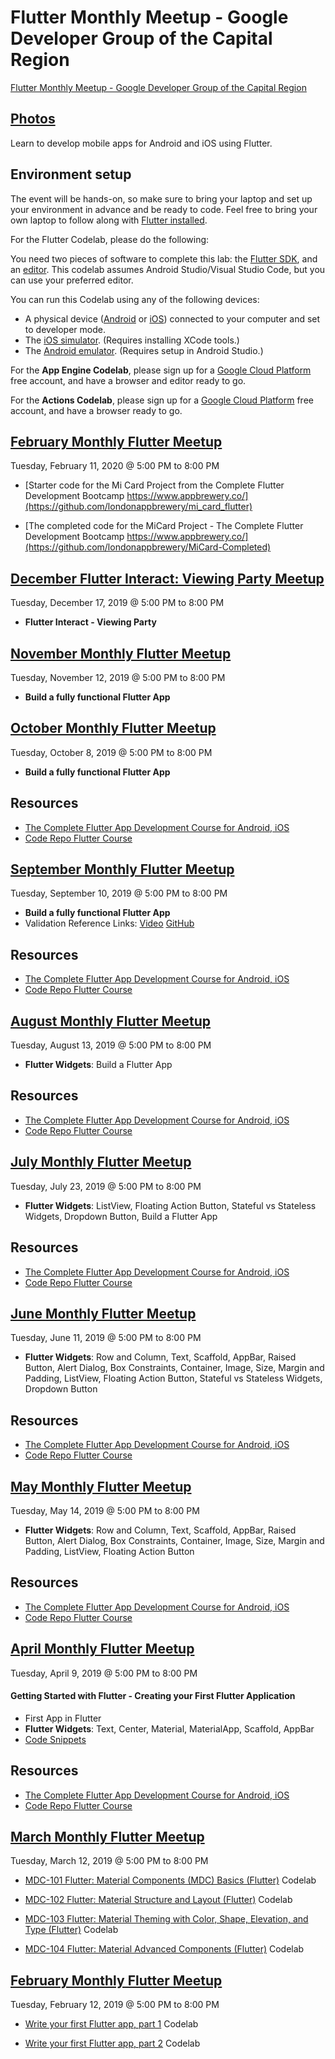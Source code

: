 # Flutter Monthly Meetup - Google Developer Group of the Capital Region
[Flutter Monthly Meetup - Google Developer Group of the Capital Region](https://www.meetup.com/Google-Developer-Group-of-the-Capital-Region)

## [Photos](https://www.meetup.com/Google-Developer-Group-of-the-Capital-Region/photos/)

Learn to develop mobile apps for Android and iOS using Flutter.

## Environment setup

The event will be hands-on, so make sure to bring your laptop and set up your environment in advance and be ready to code.
Feel free to bring your own laptop to follow along with [Flutter installed](https://flutter.io/get-started/install/).

For the Flutter Codelab, please do the following:

You need two pieces of software to complete this lab: the [Flutter SDK](https://flutter.io/docs/get-started/install), and an [editor](https://flutter.io/docs/get-started/editor?tab=androidstudio). This codelab assumes Android Studio/Visual Studio Code, but you can use your preferred editor.

You can run this Codelab using any of the following devices:

-	A physical device ([Android](https://flutter.io/docs/get-started/install/macos#+set-up-your-android-device) or [iOS](https://flutter.io/docs/get-started/install/macos#deploy-to-ios-devices)) connected to your computer and set to developer mode.
-	The [iOS simulator](https://flutter.io/docs/get-started/install/macos#+set-up-the-ios-simulator). (Requires installing XCode tools.)
-	The [Android emulator](https://flutter.io/docs/get-started/install/macos#+set-up-the-android-emulator). (Requires setup in Android Studio.)

For the **App Engine Codelab**, please sign up for a [Google Cloud Platform](https://cloud.google.com/free/) free account, and have a browser and editor ready to go.

For the **Actions Codelab**, please sign up for a [Google Cloud Platform](https://cloud.google.com/free/) free account, and have a browser ready to go.



## [February Monthly Flutter Meetup](https://www.meetup.com/Google-Developer-Group-of-the-Capital-Region/events/268176754/)
Tuesday, February 11, 2020 @ 5:00 PM to 8:00 PM

- [Starter code for the Mi Card Project from the Complete Flutter Development Bootcamp https://www.appbrewery.co/](https://github.com/londonappbrewery/mi_card_flutter)

- [The completed code for the MiCard Project - The Complete Flutter Development Bootcamp https://www.appbrewery.co/](https://github.com/londonappbrewery/MiCard-Completed)


## [December Flutter Interact: Viewing Party Meetup](https://www.meetup.com/Google-Developer-Group-of-the-Capital-Region/events/266259894/)
Tuesday, December 17, 2019 @ 5:00 PM to 8:00 PM

- **Flutter Interact - Viewing Party**


## [November Monthly Flutter Meetup](https://www.meetup.com/Google-Developer-Group-of-the-Capital-Region/events/264795877/)
Tuesday, November 12, 2019 @ 5:00 PM to 8:00 PM

- **Build a fully functional Flutter App**

## [October Monthly Flutter Meetup](https://www.meetup.com/Google-Developer-Group-of-the-Capital-Region/events/264795877/)
Tuesday, October 8, 2019 @ 5:00 PM to 8:00 PM

- **Build a fully functional Flutter App**

## Resources
- [The Complete Flutter App Development Course for Android, iOS](https://www.udemy.com/course/the-complete-flutter-app-development-course-for-android-ios/)
- [Code Repo Flutter Course](https://github.com/smartherd/Flutter-Demos)


## [September Monthly Flutter Meetup](https://www.meetup.com/Google-Developer-Group-of-the-Capital-Region/events/264293781/)
Tuesday, September 10, 2019 @ 5:00 PM to 8:00 PM

- **Build a fully functional Flutter App**
- Validation Reference Links: [Video](https://youtu.be/ut_zXt2MZhU) [GitHub](https://github.com/bizz84/input_validation_demo_flutter)

## Resources
- [The Complete Flutter App Development Course for Android, iOS](https://www.udemy.com/course/the-complete-flutter-app-development-course-for-android-ios/)
- [Code Repo Flutter Course](https://github.com/smartherd/Flutter-Demos)


## [August Monthly Flutter Meetup](https://www.meetup.com/Google-Developer-Group-of-the-Capital-Region/events/263810614/)
Tuesday, August 13, 2019 @ 5:00 PM to 8:00 PM

- **Flutter Widgets**: Build a Flutter App

## Resources
- [The Complete Flutter App Development Course for Android, iOS](https://www.udemy.com/course/the-complete-flutter-app-development-course-for-android-ios/)
- [Code Repo Flutter Course](https://github.com/smartherd/Flutter-Demos)


## [July Monthly Flutter Meetup](https://www.meetup.com/Google-Developer-Group-of-the-Capital-Region/events/262546563/)
Tuesday, July 23, 2019 @ 5:00 PM to 8:00 PM

- **Flutter Widgets**: ListView, Floating Action Button, Stateful vs Stateless Widgets, Dropdown Button, Build a Flutter App

## Resources
- [The Complete Flutter App Development Course for Android, iOS](https://www.udemy.com/course/the-complete-flutter-app-development-course-for-android-ios/)
- [Code Repo Flutter Course](https://github.com/smartherd/Flutter-Demos)


## [June Monthly Flutter Meetup](https://www.meetup.com/Google-Developer-Group-of-the-Capital-Region/events/261462728/)
Tuesday, June 11, 2019 @ 5:00 PM to 8:00 PM

- **Flutter Widgets**: Row and Column, Text, Scaffold, AppBar, Raised Button, Alert Dialog, Box Constraints, Container, Image, Size, Margin and Padding, ListView, Floating Action Button, Stateful vs Stateless Widgets, Dropdown Button

## Resources
- [The Complete Flutter App Development Course for Android, iOS](https://www.udemy.com/course/the-complete-flutter-app-development-course-for-android-ios/)
- [Code Repo Flutter Course](https://github.com/smartherd/Flutter-Demos)


## [May Monthly Flutter Meetup](https://www.meetup.com/Google-Developer-Group-of-the-Capital-Region/events/260974726/)
Tuesday, May 14, 2019 @ 5:00 PM to 8:00 PM

- **Flutter Widgets**: Row and Column, Text, Scaffold, AppBar, Raised Button, Alert Dialog, Box Constraints, Container, Image, Size, Margin and Padding, ListView, Floating Action Button
## Resources
- [The Complete Flutter App Development Course for Android, iOS](https://www.udemy.com/course/the-complete-flutter-app-development-course-for-android-ios/)
- [Code Repo Flutter Course](https://github.com/smartherd/Flutter-Demos)


## [April Monthly Flutter Meetup](https://www.meetup.com/Google-Developer-Group-of-the-Capital-Region/events/259873529/)
Tuesday, April 9, 2019 @ 5:00 PM to 8:00 PM

#### Getting Started with Flutter - Creating your First Flutter Application

- First App in Flutter
- **Flutter Widgets**: Text, Center, Material, MaterialApp, Scaffold, AppBar
- [Code Snippets](https://github.com/lindakovacs/Flutter-Monthly-Meetup/tree/april-flutter-meetup)

## Resources
- [The Complete Flutter App Development Course for Android, iOS](https://www.udemy.com/course/the-complete-flutter-app-development-course-for-android-ios/)
- [Code Repo Flutter Course](https://github.com/smartherd/Flutter-Demos)


## [March Monthly Flutter Meetup](https://www.meetup.com/Google-Developer-Group-of-the-Capital-Region/events/259298163/)
Tuesday, March 12, 2019 @ 5:00 PM to 8:00 PM

- [MDC-101 Flutter: Material Components (MDC) Basics (Flutter)](https://codelabs.developers.google.com/codelabs/mdc-101-flutter) Codelab

- [MDC-102 Flutter: Material Structure and Layout (Flutter)](https://codelabs.developers.google.com/codelabs/mdc-102-flutter) Codelab

- [MDC-103 Flutter: Material Theming with Color, Shape, Elevation, and Type (Flutter)](https://codelabs.developers.google.com/codelabs/mdc-103-flutter) Codelab

- [MDC-104 Flutter: Material Advanced Components (Flutter)](https://codelabs.developers.google.com/codelabs/mdc-104-flutter) Codelab


## [February Monthly Flutter Meetup](https://www.meetup.com/Google-Developer-Group-of-the-Capital-Region/events/258496541/)
Tuesday, February 12, 2019 @ 5:00 PM to 8:00 PM

- [Write your first Flutter app, part 1](https://codelabs.developers.google.com/codelabs/first-flutter-app-pt1/#0) Codelab

- [Write your first Flutter app, part 2](https://codelabs.developers.google.com/codelabs/first-flutter-app-pt2/#0) Codelab















